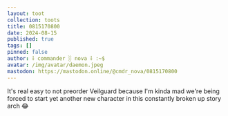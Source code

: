 ```yaml
---
layout: toot
collection: toots
title: 0815170800
date: 2024-08-15
published: true
tags: []
pinned: false
author: ⸸ commander ░ nova ⸸ :~$
avatar: /img/avatar/daemon.jpeg
mastodon: https://mastodon.online/@cmdr_nova/0815170800
---
```


It's real easy to not preorder Veilguard because I'm kinda mad we're being forced to start yet another new character in this constantly broken up story arch 😂
